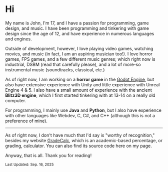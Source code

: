 # Hi

My name is John, I'm 17, and I have a passion for programming, game design, and music. I have been programming and tinkering with game design since the age of 12, and have experience in numerous languages and engines. 

Outside of development, however, I love playing video games, watching movies, and music (in fact, I am an aspiring musician too!). I love horror games, FPS games, and a few different music genres; which right now is industrial, DSBM (read that carefully please), and a lot of more-so instrumental music (soundtracks, classical, etc.)

As of right now, I am working on a **horror game** in the [Godot Engine](https://github.com/godotengine/godot), but also have extensive experience with Unity and little experience with Unreal Engine 4 & 5. I also have a small amount of experience with the ancient **Blitz3D engine**, which I first started tinkering with at 13-14 on a really old computer.

For programming, I mainly use **Java** and **Python**, but I also have experience with other languages like Webdev, C, C#, and C++ (although this is not a preference of mine).

---

As of right now, I don't have much that I'd say is "worthy of recognition," besides my website [GradeCalc](https://john-fiore.github.io/GradeCalc), which is an academic-based percentage, or grading, calculator. You can also find its source code here on my page.

Anyway, that is all. Thank you for reading!

<sup>Last Updated: Sep. 16, 2025</sup>
